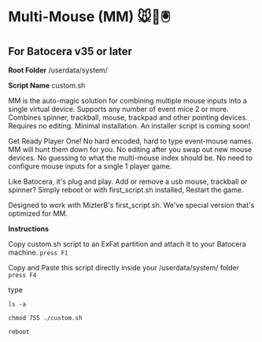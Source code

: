 # Multi-Mouse (MM) 🐭👾🖲️
## For Batocera v35 or later

**Root Folder**
/userdata/system/

**Script Name**
custom.sh

MM is the auto-magic solution for combining multiple mouse inputs into a single virtual device. Supports any number of event mice 2 or more. Combines spinner, trackball, mouse, trackpad and other pointing devices. Requires no editing. Minimal installation. An installer script is coming soon!

Get Ready Player One!
No hard encoded, hard to type event-mouse names. MM will hunt them down for you.
No editing after you swap out new mouse devices.
No guessing to what the multi-mouse index should be.
No need to configure mouse inputs for a single 1 player game.

Like Batocera, it's plug and play.
Add or remove a usb mouse, trackball or spinner?
Simply reboot or with first_script.sh installed, Restart the game.

Designed to work with MizterB's first_script.sh. We've special version that's optimized for MM.


**Instructions**

Copy custom.sh script to an ExFat partition and attach it to your Batocera machine.
`press F1`

Copy and Paste this script directly inside your /userdata/system/ folder
`press F4`


type

`ls -a`

`chmod 755 ./custom.sh`

`reboot`
